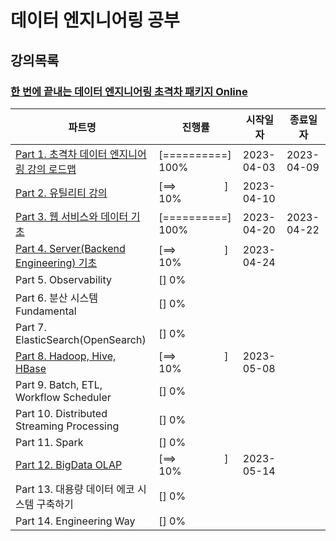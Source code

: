 # 데이터 엔지니어링 공부

## 강의목록

### [한 번에 끝내는 데이터 엔지니어링 초격차 패키지 Online](https://fastcampus.co.kr/data_online_engineering)

| 파트명 | 진행률 | 시작일자 | 종료일자 |
| --- | --- | --- | --- |
| [Part 1. 초격차 데이터 엔지니어링 강의 로드맵](https://github.com/seonwook97/Data-Engineering/tree/main/%ED%95%9C%20%EB%B2%88%EC%97%90%20%EB%81%9D%EB%82%B4%EB%8A%94%20%EB%8D%B0%EC%9D%B4%ED%84%B0%20%EC%97%94%EC%A7%80%EB%8B%88%EC%96%B4%EB%A7%81%20%EC%B4%88%EA%B2%A9%EC%B0%A8%20%ED%8C%A8%ED%82%A4%EC%A7%80%20Online/%EC%B4%88%EA%B2%A9%EC%B0%A8%20%EB%8D%B0%EC%9D%B4%ED%84%B0%20%EC%97%94%EC%A7%80%EB%8B%88%EC%96%B4%EB%A7%81%20%EA%B0%95%EC%9D%98%20%EB%A1%9C%EB%93%9C%EB%A7%B5) | [==========] 100% | 2023-04-03 | 2023-04-09 |
| [Part 2. 유틸리티 강의](https://github.com/seonwook97/Data-Engineering/tree/main/%ED%95%9C%20%EB%B2%88%EC%97%90%20%EB%81%9D%EB%82%B4%EB%8A%94%20%EB%8D%B0%EC%9D%B4%ED%84%B0%20%EC%97%94%EC%A7%80%EB%8B%88%EC%96%B4%EB%A7%81%20%EC%B4%88%EA%B2%A9%EC%B0%A8%20%ED%8C%A8%ED%82%A4%EC%A7%80%20Online/%EC%9C%A0%ED%8B%B8%EB%A6%AC%ED%8B%B0%20%EA%B0%95%EC%9D%98) | [==>&nbsp;&nbsp;&nbsp;&nbsp;&nbsp;&nbsp;&nbsp;&nbsp;&nbsp;&nbsp;&nbsp;&nbsp;&nbsp;&nbsp;&nbsp;&nbsp;&nbsp;&nbsp;] 10% | 2023-04-10 |  |
| [Part 3. 웹 서비스와 데이터 기초](https://github.com/seonwook97/Data-Engineering/tree/main/%ED%95%9C%20%EB%B2%88%EC%97%90%20%EB%81%9D%EB%82%B4%EB%8A%94%20%EB%8D%B0%EC%9D%B4%ED%84%B0%20%EC%97%94%EC%A7%80%EB%8B%88%EC%96%B4%EB%A7%81%20%EC%B4%88%EA%B2%A9%EC%B0%A8%20%ED%8C%A8%ED%82%A4%EC%A7%80%20Online/%EC%9B%B9%20%EC%84%9C%EB%B9%84%EC%8A%A4%EC%99%80%20%EB%8D%B0%EC%9D%B4%ED%84%B0%20%EA%B8%B0%EC%B4%88) | [==========] 100% | 2023-04-20 | 2023-04-22 |
| [Part 4. Server(Backend Engineering) 기초](https://github.com/seonwook97/Data-Engineering/tree/main/%ED%95%9C%20%EB%B2%88%EC%97%90%20%EB%81%9D%EB%82%B4%EB%8A%94%20%EB%8D%B0%EC%9D%B4%ED%84%B0%20%EC%97%94%EC%A7%80%EB%8B%88%EC%96%B4%EB%A7%81%20%EC%B4%88%EA%B2%A9%EC%B0%A8%20%ED%8C%A8%ED%82%A4%EC%A7%80%20Online/Server(Backend%20Engineering)%20%EA%B8%B0%EC%B4%88) | [==>&nbsp;&nbsp;&nbsp;&nbsp;&nbsp;&nbsp;&nbsp;&nbsp;&nbsp;&nbsp;&nbsp;&nbsp;&nbsp;&nbsp;&nbsp;&nbsp;&nbsp;&nbsp;] 10% | 2023-04-24 |  |
| Part 5. Observability | [] 0% |            |  |
| Part 6. 분산 시스템 Fundamental | [] 0% |            |  |
| Part 7. ElasticSearch(OpenSearch) | [] 0% |             |  |
| [Part 8. Hadoop, Hive, HBase](https://github.com/seonwook97/Data-Engineering/tree/main/%ED%95%9C%20%EB%B2%88%EC%97%90%20%EB%81%9D%EB%82%B4%EB%8A%94%20%EB%8D%B0%EC%9D%B4%ED%84%B0%20%EC%97%94%EC%A7%80%EB%8B%88%EC%96%B4%EB%A7%81%20%EC%B4%88%EA%B2%A9%EC%B0%A8%20%ED%8C%A8%ED%82%A4%EC%A7%80%20Online/Hadoop%2C%20Hive%2C%20HBase) | [==>&nbsp;&nbsp;&nbsp;&nbsp;&nbsp;&nbsp;&nbsp;&nbsp;&nbsp;&nbsp;&nbsp;&nbsp;&nbsp;&nbsp;&nbsp;&nbsp;&nbsp;&nbsp;] 10% | 2023-05-08 |  |
| Part 9. Batch, ETL, Workflow Scheduler | [] 0% |             |  |
| Part 10. Distributed Streaming Processing | [] 0% |             |  |
| Part 11. Spark | [] 0% |             |  |
| [Part 12. BigData OLAP](https://github.com/seonwook97/Data-Engineering/tree/main/%ED%95%9C%20%EB%B2%88%EC%97%90%20%EB%81%9D%EB%82%B4%EB%8A%94%20%EB%8D%B0%EC%9D%B4%ED%84%B0%20%EC%97%94%EC%A7%80%EB%8B%88%EC%96%B4%EB%A7%81%20%EC%B4%88%EA%B2%A9%EC%B0%A8%20%ED%8C%A8%ED%82%A4%EC%A7%80%20Online/BigData%20OLAP) | [==>&nbsp;&nbsp;&nbsp;&nbsp;&nbsp;&nbsp;&nbsp;&nbsp;&nbsp;&nbsp;&nbsp;&nbsp;&nbsp;&nbsp;&nbsp;&nbsp;&nbsp;&nbsp;] 10% | 2023-05-14 |  |
| Part 13. 대용량 데이터 에코 시스템 구축하기 | [] 0% |             |  |
| Part 14. Engineering Way | [] 0% |             |  |
